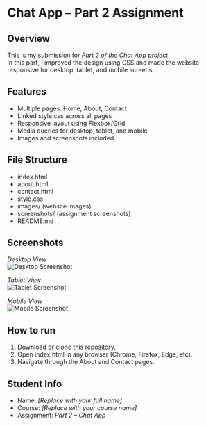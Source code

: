 # Chat App – Part 2 Assignment

## Overview
This is my submission for *Part 2 of the Chat App project*.  
In this part, I improved the design using CSS and made the website responsive for desktop, tablet, and mobile screens.

## Features
- Multiple pages: Home, About, Contact  
- Linked style.css across all pages  
- Responsive layout using Flexbox/Grid  
- Media queries for desktop, tablet, and mobile  
- Images and screenshots included  

## File Structure
- index.html  
- about.html  
- contact.html  
- style.css  
- images/ (website images)  
- screenshots/ (assignment screenshots)  
- README.md  

## Screenshots

*Desktop View*  
![Desktop Screenshot](screenshots/screenshot-desktop.png)

*Tablet View*  
![Tablet Screenshot](screenshots/screenshot-tablet.png)

*Mobile View*  
![Mobile Screenshot](screenshots/screenshot-mobile.png)

## How to run
1. Download or clone this repository.  
2. Open index.html in any browser (Chrome, Firefox, Edge, etc).  
3. Navigate through the About and Contact pages.  

## Student Info
- Name: *[Replace with your full name]*  
- Course: *[Replace with your course name]*  
- Assignment: *Part 2 – Chat App*
